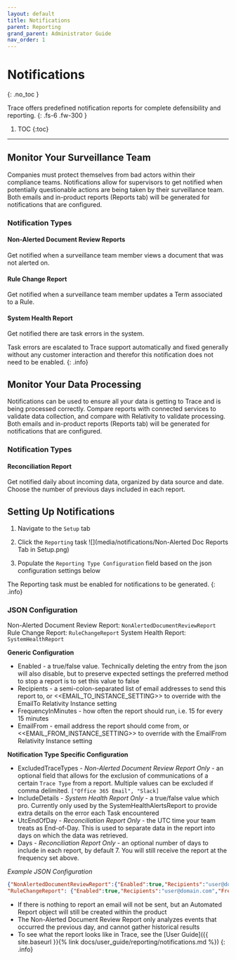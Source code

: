 ```yaml
---
layout: default
title: Notifications
parent: Reporting
grand_parent: Administrator Guide
nav_order: 1
---
```


# Notifications
{: .no_toc }


Trace offers predefined notification reports for complete defensibility and reporting.
{: .fs-6 .fw-300 }

1. TOC
{:toc}

---

## Monitor Your Surveillance Team
Companies must protect themselves from bad actors within their compliance teams. Notifications allow for supervisors to get notified when potentially questionable actions are being taken by their surveillance team. Both emails and in-product reports (Reports tab) will be generated for notifications that are configured.

### Notification Types

#### Non-Alerted Document Review Reports
Get notified when a surveillance team member views a document that was not alerted on.

#### Rule Change Report
Get notified when a surveillance team member updates a Term associated to a Rule.

#### System Health Report
Get notified there are task errors in the system.

Task errors are escalated to Trace support automatically and fixed generally without any customer interaction and therefor this notification does not need to be enabled.
{: .info}

## Monitor Your Data Processing
Notifications can be used to ensure all your data is getting to Trace and is being processed correctly. Compare reports with connected services to validate data collection, and compare with Relativity to validate processing. Both emails and in-product reports (Reports tab) will be generated for notifications that are configured.

### Notification Types

#### Reconciliation Report
Get notified daily about incoming data, organized by data source and date. Choose the number of previous days included in each report.

## Setting Up Notifications

1. Navigate to the `Setup` tab
1. Click the `Reporting` task
    ![](media/notifications/Non-Alerted Doc Reports Tab in Setup.png)

1. Populate the `Reporting Type Configuration` field based on the json configuration settings below

The Reporting task must be enabled for notifications to be generated.
{: .info}

### JSON Configuration

Non-Alerted Document Review Report: `NonAlertedDocumentReviewReport`
Rule Change Report: `RuleChangeReport`
System Health Report: `SystemHealthReport`


**Generic Configuration**

- Enabled - a true/false value. Technically deleting the entry from the json will also disable, but to preserve expected settings the preferred method to stop a report is to set this value to false
- Recipients - a semi-colon-separated list of email addresses to send this report to, or <<EMAIL_TO_INSTANCE_SETTING>> to override with the EmailTo Relativity Instance setting
- FrequencyInMinutes - how often the report should run, i.e. 15 for every 15 minutes
- EmailFrom - email address the report should come from, or <<EMAIL_FROM_INSTANCE_SETTING>>  to override with the EmailFrom Relativity Instance setting

**Notification Type Specific Configuration**

- ExcludedTraceTypes - *Non-Alerted Document Review Report Only* - an optional field that allows for the exclusion of communications of a certain `Trace Type` from a report. Multiple values can be excluded if comma delimited. `["Office 365 Email", "Slack]`
- IncludeDetails - *System Health Report Only* - a true/false value which pro. Currently only used by the SystemHealthAlertsReport to provide extra details on the error each Task encountered
- UtcEndOfDay - *Reconciliation Report Only* - the UTC time your team treats as End-of-Day. This is used to separate data in the report into days on which the data was retrieved.
- Days - *Reconciliation Report Only* - an optional number of days to include in each report, by default 7. You will still receive the report at the frequency set above.

*Example JSON Configuration*

```json
{"NonAlertedDocumentReviewReport":{"Enabled":true,"Recipients":"user@domain.com","FrequencyInMinutes":1440,"EmailFrom":"noreply@relativity.one", "ExcludedTraceTypes":"Slack"},
"RuleChangeReport": {"Enabled":true,"Recipients":"user@domain.com","FrequencyInMinutes":1440,"EmailFrom":"noreply@relativity.one"}, "SystemHealthReport": {"Enabled":true,"Recipients":"user@domain.com","FrequencyInMinutes":1440,"EmailFrom":"noreply@relativity.one"}, "ReconciliationReport": {"Enabled": true,"Recipients":"user@domain.com","FrequencyInMinutes":1440,"EmailFrom":"noreply@relativity.one","UtcEndOfDay":"17:00:00","Days":7}}
```

- If there is nothing to report an email will not be sent, but an Automated Report object will still be created within the product
- The Non-Alerted Document Review Report only analyzes events that occurred the previous day, and cannot gather historical results
- To see what the report looks like in Trace, see the [User Guide]({{ site.baseurl }}{% link docs/user_guide/reporting/notifications.md %})
{: .info}

